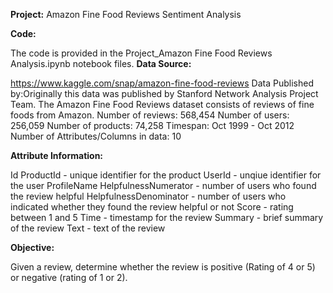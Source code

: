 **Project:** Amazon Fine Food Reviews Sentiment Analysis

**Code:**

The code is provided in the Project_Amazon Fine Food Reviews Analysis.ipynb notebook files. 
**Data Source:**

https://www.kaggle.com/snap/amazon-fine-food-reviews
Data Published by:Originally this data was published by Stanford Network Analysis Project Team.
The Amazon Fine Food Reviews dataset consists of reviews of fine foods from Amazon.
Number of reviews: 568,454
Number of users: 256,059
Number of products: 74,258
Timespan: Oct 1999 - Oct 2012
Number of Attributes/Columns in data: 10

**Attribute Information:**

Id
ProductId - unique identifier for the product
UserId - unqiue identifier for the user
ProfileName
HelpfulnessNumerator - number of users who found the review helpful
HelpfulnessDenominator - number of users who indicated whether they found the review helpful or not
Score - rating between 1 and 5
Time - timestamp for the review
Summary - brief summary of the review
Text - text of the review

**Objective:**

Given a review, determine whether the review is positive (Rating of 4 or 5) or negative (rating of 1 or 2).
